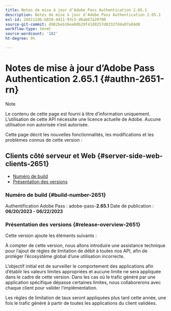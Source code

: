 ```yaml
---
title: Notes de mise à jour d’Adobe Pass Authentication 2.65.1
description: Notes de mise à jour d’Adobe Pass Authentication 2.65.1
exl-id: 28d112db-b038-4d11-93c5-d6ab67a29700
source-git-commit: d982beb16ea0db29f41d0257d8332fd4a07a84d8
workflow-type: tm+mt
source-wordcount: '182'
ht-degree: 0%

---
```


# Notes de mise à jour d’Adobe Pass Authentication 2.65.1 {#authn-2651-rn}

>[!NOTE]
>
>Le contenu de cette page est fourni à titre d’information uniquement. L’utilisation de cette API nécessite une licence actuelle de Adobe. Aucune utilisation non autorisée n’est autorisée.

Cette page décrit les nouvelles fonctionnalités, les modifications et les problèmes connus de cette version :

## Clients côté serveur et Web {#server-side-web-clients-2651}

* [Numéro de build](#build-number-2651)
* [Présentation des versions](#release-overview-2651)

### Numéro de build {#build-number-2651}

Authentification Adobe Pass : adobe-pass-**2.65.1**
Date de publication : **06/20/2023 - 06/22/2023**

### Présentation des versions {#release-overview-2651}

Cette version ajoute les éléments suivants :

À compter de cette version, nous allons introduire une assistance technique pour l’ajout de règles de limitation de débit à toutes nos API, afin de protéger l’écosystème global d’une utilisation incorrecte.

L’objectif initial est de surveiller le comportement des applications afin d’établir les valeurs limites appropriées et aucune limite ne sera appliquée dans le cadre de cette version. Dans les cas où le trafic généré par une application spécifique dépasse certaines limites, nous collaborerons avec chaque client pour valider l’implémentation.

Les règles de limitation de taux seront appliquées plus tard cette année, une fois le trafic généré à partir de toutes les applications du client validées.
